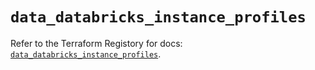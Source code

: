# `data_databricks_instance_profiles`

Refer to the Terraform Registory for docs: [`data_databricks_instance_profiles`](https://registry.terraform.io/providers/databricks/databricks/1.31.1/docs/data-sources/instance_profiles).
